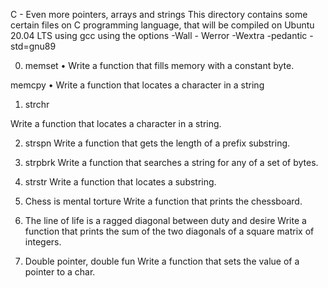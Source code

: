 C - Even more pointers, arrays and strings This directory contains some certain files on C programming language, that will be compiled on Ubuntu 20.04 LTS using gcc using the options -Wall - Werror -Wextra -pedantic -std=gnu89

0. memset
• Write a function that fills memory with a constant byte.

memcpy • Write a function that locates a character in a string

1. strchr

Write a function that locates a character in a string.

2. strspn
Write a function that gets the length of a prefix substring.

3. strpbrk
Write a function that searches a string for any of a set of bytes.

4. strstr
Write a function that locates a substring.

5. Chess is mental torture
Write a function that prints the chessboard.

6. The line of life is a ragged diagonal between duty and desire
Write a function that prints the sum of the two diagonals of a square matrix of integers.

7. Double pointer, double fun
Write a function that sets the value of a pointer to a char.

